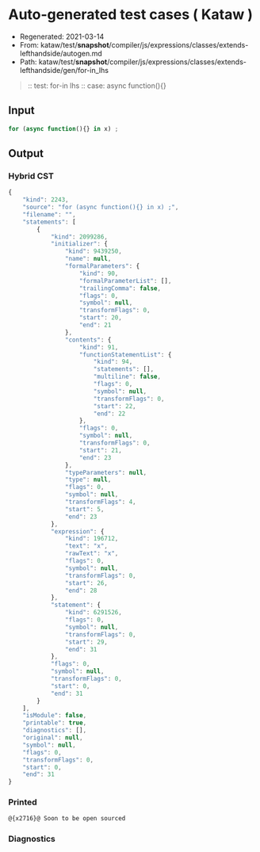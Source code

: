# Auto-generated test cases ( Kataw )
- Regenerated: 2021-03-14
- From: kataw/test/__snapshot__/compiler/js/expressions/classes/extends-lefthandside/autogen.md
- Path: kataw/test/__snapshot__/compiler/js/expressions/classes/extends-lefthandside/gen/for-in_lhs
> :: test: for-in lhs
> :: case: async function(){}
## Input

`````js
for (async function(){} in x) ;
`````

## Output

### Hybrid CST

```javascript
{
    "kind": 2243,
    "source": "for (async function(){} in x) ;",
    "filename": "",
    "statements": [
        {
            "kind": 2099286,
            "initializer": {
                "kind": 9439250,
                "name": null,
                "formalParameters": {
                    "kind": 90,
                    "formalParameterList": [],
                    "trailingComma": false,
                    "flags": 0,
                    "symbol": null,
                    "transformFlags": 0,
                    "start": 20,
                    "end": 21
                },
                "contents": {
                    "kind": 91,
                    "functionStatementList": {
                        "kind": 94,
                        "statements": [],
                        "multiline": false,
                        "flags": 0,
                        "symbol": null,
                        "transformFlags": 0,
                        "start": 22,
                        "end": 22
                    },
                    "flags": 0,
                    "symbol": null,
                    "transformFlags": 0,
                    "start": 21,
                    "end": 23
                },
                "typeParameters": null,
                "type": null,
                "flags": 0,
                "symbol": null,
                "transformFlags": 4,
                "start": 5,
                "end": 23
            },
            "expression": {
                "kind": 196712,
                "text": "x",
                "rawText": "x",
                "flags": 0,
                "symbol": null,
                "transformFlags": 0,
                "start": 26,
                "end": 28
            },
            "statement": {
                "kind": 6291526,
                "flags": 0,
                "symbol": null,
                "transformFlags": 0,
                "start": 29,
                "end": 31
            },
            "flags": 0,
            "symbol": null,
            "transformFlags": 0,
            "start": 0,
            "end": 31
        }
    ],
    "isModule": false,
    "printable": true,
    "diagnostics": [],
    "original": null,
    "symbol": null,
    "flags": 0,
    "transformFlags": 0,
    "start": 0,
    "end": 31
}
```

### Printed

```javascript
@{x2716}@ Soon to be open sourced
```

### Diagnostics

```javascript

```

